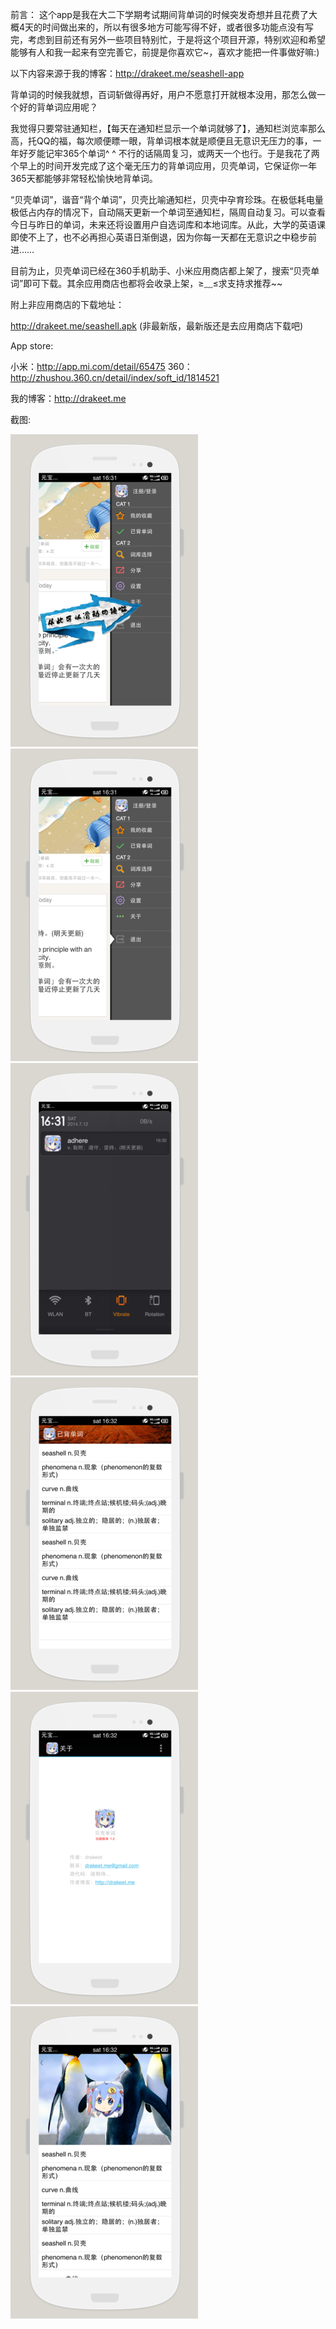 前言：
这个app是我在大二下学期考试期间背单词的时候突发奇想并且花费了大概4天的时间做出来的，所以有很多地方可能写得不好，或者很多功能点没有写完，考虑到目前还有另外一些项目特别忙，于是将这个项目开源，特别欢迎和希望能够有人和我一起来有空完善它，前提是你喜欢它~，喜欢才能把一件事做好嘛:)

以下内容来源于我的博客：http://drakeet.me/seashell-app

背单词的时候我就想，百词斩做得再好，用户不愿意打开就根本没用，那怎么做一个好的背单词应用呢？

我觉得只要常驻通知栏，【每天在通知栏显示一个单词就够了】，通知栏浏览率那么高，托QQ的福，每次顺便瞟一眼，背单词根本就是顺便且无意识无压力的事，一年好歹能记牢365个单词^ ^ 不行的话隔周复习，或两天一个也行。于是我花了两个早上的时间开发完成了这个毫无压力的背单词应用，贝壳单词，它保证你一年365天都能够非常轻松愉快地背单词。

“贝壳单词”，谐音“背个单词”，贝壳比喻通知栏，贝壳中孕育珍珠。在极低耗电量极低占内存的情况下，自动隔天更新一个单词至通知栏，隔周自动复习。可以查看今日与昨日的单词，未来还将设置用户自选词库和本地词库。从此，大学的英语课即使不上了，也不必再担心英语日渐倒退，因为你每一天都在无意识之中稳步前进……

目前为止，贝壳单词已经在360手机助手、小米应用商店都上架了，搜索“贝壳单词”即可下载。其余应用商店也都将会收录上架，≥﹏≤求支持求推荐~~

附上非应用商店的下载地址：

http://drakeet.me/seashell.apk (非最新版，最新版还是去应用商店下载吧)

App store:

小米：http://app.mi.com/detail/65475
360：http://zhushou.360.cn/detail/index/soft_id/1814521

我的博客：http://drakeet.me

截图:

![截图](/screenshots/s1.png)
![截图](/screenshots/s2.png)
![截图](/screenshots/s3.png)
![截图](/screenshots/s4.png)
![截图](/screenshots/s5.png)
![截图](/screenshots/s6.png)